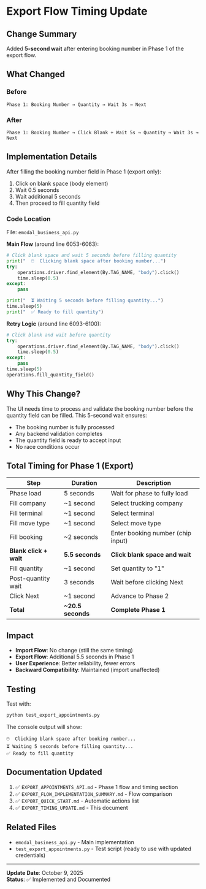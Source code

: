 # Export Flow Timing Update

## Change Summary

Added **5-second wait** after entering booking number in Phase 1 of the export flow.

## What Changed

### Before
```
Phase 1: Booking Number → Quantity → Wait 3s → Next
```

### After
```
Phase 1: Booking Number → Click Blank + Wait 5s → Quantity → Wait 3s → Next
```

## Implementation Details

After filling the booking number field in Phase 1 (export only):
1. Click on blank space (body element)
2. Wait 0.5 seconds
3. Wait additional 5 seconds
4. Then proceed to fill quantity field

### Code Location
File: `emodal_business_api.py`

**Main Flow** (around line 6053-6063):
```python
# Click blank space and wait 5 seconds before filling quantity
print("  🖱️  Clicking blank space after booking number...")
try:
    operations.driver.find_element(By.TAG_NAME, "body").click()
    time.sleep(0.5)
except:
    pass

print("  ⏳ Waiting 5 seconds before filling quantity...")
time.sleep(5)
print("  ✅ Ready to fill quantity")
```

**Retry Logic** (around line 6093-6100):
```python
# Click blank and wait before quantity
try:
    operations.driver.find_element(By.TAG_NAME, "body").click()
    time.sleep(0.5)
except:
    pass
time.sleep(5)
operations.fill_quantity_field()
```

## Why This Change?

The UI needs time to process and validate the booking number before the quantity field can be filled. This 5-second wait ensures:
- The booking number is fully processed
- Any backend validation completes
- The quantity field is ready to accept input
- No race conditions occur

## Total Timing for Phase 1 (Export)

| Step | Duration | Description |
|------|----------|-------------|
| Phase load | 5 seconds | Wait for phase to fully load |
| Fill company | ~1 second | Select trucking company |
| Fill terminal | ~1 second | Select terminal |
| Fill move type | ~1 second | Select move type |
| Fill booking | ~2 seconds | Enter booking number (chip input) |
| **Blank click + wait** | **5.5 seconds** | **Click blank space and wait** |
| Fill quantity | ~1 second | Set quantity to "1" |
| Post-quantity wait | 3 seconds | Wait before clicking Next |
| Click Next | ~1 second | Advance to Phase 2 |
| **Total** | **~20.5 seconds** | **Complete Phase 1** |

## Impact

- **Import Flow**: No change (still the same timing)
- **Export Flow**: Additional 5.5 seconds in Phase 1
- **User Experience**: Better reliability, fewer errors
- **Backward Compatibility**: Maintained (import unaffected)

## Testing

Test with:
```bash
python test_export_appointments.py
```

The console output will show:
```
🖱️  Clicking blank space after booking number...
⏳ Waiting 5 seconds before filling quantity...
✅ Ready to fill quantity
```

## Documentation Updated

1. ✅ `EXPORT_APPOINTMENTS_API.md` - Phase 1 flow and timing section
2. ✅ `EXPORT_FLOW_IMPLEMENTATION_SUMMARY.md` - Flow comparison
3. ✅ `EXPORT_QUICK_START.md` - Automatic actions list
4. ✅ `EXPORT_TIMING_UPDATE.md` - This document

## Related Files

- `emodal_business_api.py` - Main implementation
- `test_export_appointments.py` - Test script (ready to use with updated credentials)

---

**Update Date**: October 9, 2025  
**Status**: ✅ Implemented and Documented

